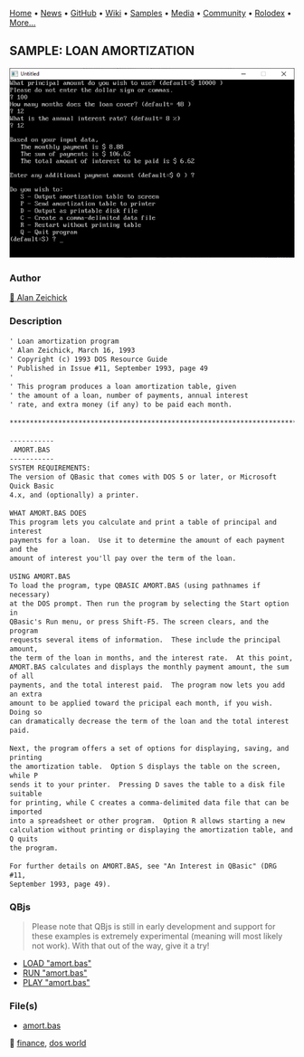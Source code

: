 [Home](https://qb64.com) • [News](../../news.md) • [GitHub](../../github.md) • [Wiki](../../wiki.md) • [Samples](../../samples.md) • [Media](../../media.md) • [Community](../../community.md) • [Rolodex](../../rolodex.md) • [More...](../../more.md)

## SAMPLE: LOAN AMORTIZATION

![screenshot.png](img/screenshot.png)

### Author

[🐝 Alan Zeichick](../alan-zeichick.md) 

### Description

```text
' Loan amortization program
' Alan Zeichick, March 16, 1993
' Copyright (c) 1993 DOS Resource Guide
' Published in Issue #11, September 1993, page 49
'
' This program produces a loan amortization table, given
' the amount of a loan, number of payments, annual interest
' rate, and extra money (if any) to be paid each month.

******************************************************************************

-----------
 AMORT.BAS
-----------
SYSTEM REQUIREMENTS:
The version of QBasic that comes with DOS 5 or later, or Microsoft Quick Basic 
4.x, and (optionally) a printer.

WHAT AMORT.BAS DOES
This program lets you calculate and print a table of principal and interest 
payments for a loan.  Use it to determine the amount of each payment and the 
amount of interest you'll pay over the term of the loan.

USING AMORT.BAS
To load the program, type QBASIC AMORT.BAS (using pathnames if necessary) 
at the DOS prompt. Then run the program by selecting the Start option in 
QBasic's Run menu, or press Shift-F5. The screen clears, and the program 
requests several items of information.  These include the principal amount, 
the term of the loan in months, and the interest rate.  At this point, 
AMORT.BAS calculates and displays the monthly payment amount, the sum of all 
payments, and the total interest paid.  The program now lets you add an extra 
amount to be applied toward the pricipal each month, if you wish.  Doing so 
can dramatically decrease the term of the loan and the total interest paid.

Next, the program offers a set of options for displaying, saving, and printing 
the amortization table.  Option S displays the table on the screen, while P 
sends it to your printer.  Pressing D saves the table to a disk file suitable 
for printing, while C creates a comma-delimited data file that can be imported 
into a spreadsheet or other program.  Option R allows starting a new 
calculation without printing or displaying the amortization table, and Q quits 
the program.

For further details on AMORT.BAS, see "An Interest in QBasic" (DRG #11, 
September 1993, page 49).
```

### QBjs

> Please note that QBjs is still in early development and support for these examples is extremely experimental (meaning will most likely not work). With that out of the way, give it a try!

* [LOAD "amort.bas"](https://v6p9d9t4.ssl.hwcdn.net/html/5963335/index.html?src=https://qb64.com/samples/loan-amortization/src/amort.bas)
* [RUN "amort.bas"](https://v6p9d9t4.ssl.hwcdn.net/html/5963335/index.html?mode=auto&src=https://qb64.com/samples/loan-amortization/src/amort.bas)
* [PLAY "amort.bas"](https://v6p9d9t4.ssl.hwcdn.net/html/5963335/index.html?mode=play&src=https://qb64.com/samples/loan-amortization/src/amort.bas)

### File(s)

* [amort.bas](src/amort.bas)

🔗 [finance](../finance.md), [dos world](../dos-world.md)
